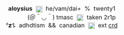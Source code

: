 <div style="text-align:center"><span style="font-size:12pt"><b>aloysius</b>&nbsp; <img alt="" height="19" src="https://64.media.tumblr.com/3aa2c4ca7f56189babfb993a3957f75e/tumblr_pt1jzeH6SF1xy0eh3o1_75sq.gif" style="height:auto; vertical-align:middle; width:18px" width="19" />&nbsp; he/vam/dai+&nbsp; %&nbsp; twenty1</span><br />
<a href="www.youtube-nocookie.com/embed/1IX8cWyvcvg"><img src="https://i.imgur.com/Qhrvq1Y.png" width="40" height="10" border="0"></a> <span style="font-size:12pt">&nbsp; (＠＾◡＾) tmasc&nbsp; <img alt="" height="20" src="https://64.media.tumblr.com/6dcbae7d09b8c24f05bf995aa5521901/420a853a8d3a84e2-4b/s75x75_c1/4e07e554d83ad680d4b085c30b566ac786f570ae.gif" style="height:auto; vertical-align:middle; width:18px" width="20" />&nbsp; taken 2r1p</span><br />
<span style="font-size:12pt">ᶻ𝘇𐰁&nbsp; adhdtism&nbsp; &amp;&amp;&nbsp; canadian&nbsp; <img alt="" height="20" src="https://i.imgur.com/vJ7Vyef.gif" style="height:auto; vertical-align:middle; width:18px" width="20" />&nbsp; ext <a href="https://www.quotev.com/kleenexbox">crd</a></span></div>
